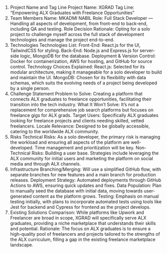 1. Project Name and Tag Line
Project Name: XGRAD
Tag Line: “Empowering ALX Graduates with Freelance Opportunities”
2. Team Members
Name: MKADMI NABIL
Role: Full Stack Developer — Handling all aspects of development, from front-end to back-end, including QA and testing.
Role Decision Rationale: Opting for a solo project to challenge myself across the full stack of development technologies and manage the project end-to-end.
3. Technologies
Technologies List:
Front-End: React.js for the UI, TailwindCSS for styling.
Back-End: Node.js and Express.js for server-side logic, MongoDB for the database.
Deployment & Version Control: Docker for containerization, AWS for hosting, and GitHub for source control.
Technology Choices Explained:
React.js: Selected for its modular architecture, making it manageable for a solo developer to build and maintain the UI.
MongoDB: Chosen for its flexibility with data schemas, which suits the evolving needs of a project being developed by a single person.
4. Challenge Statement
Problem to Solve: Creating a platform that connects ALX graduates to freelance opportunities, facilitating their transition into the tech industry.
What It Won’t Solve: It’s not a replacement for comprehensive job search platforms but focuses on freelance gigs for ALX grads.
Target Users: Specifically ALX graduates looking for freelance projects and clients needing skilled, vetted freelancers.
Locale Relevance: Designed to be globally accessible, catering to the worldwide ALX community.
5. Risks
Technical Risks: As a solo developer, the primary risk is managing the workload and ensuring all aspects of the platform are well-developed. Time management and prioritization will be key.
Non-Technical Risks: Building a user base. Strategies include leveraging the ALX community for initial users and marketing the platform on social media and through ALX channels.
6. Infrastructure
Branching/Merging: Will use a simplified GitHub flow, with separate branches for new features and a main branch for production releases.
Deployment Strategy: Automated deployments through GitHub Actions to AWS, ensuring quick updates and fixes.
Data Population: Plan to manually seed the database with initial data, moving towards user-generated content as the platform grows.
Testing: Emphasis on manual testing initially, with plans to incorporate automated tests using tools like Jest for backend and Cypress for frontend as the project develops.
7. Existing Solutions
Comparison: While platforms like Upwork and Freelancer are broad in scope, XGRAD will specifically serve ALX graduates, providing a niche marketplace that understands their skills and potential.
Rationale: The focus on ALX graduates is to ensure a high-quality pool of freelancers and projects tailored to the strengths of the ALX curriculum, filling a gap in the existing freelance marketplace landscape.
